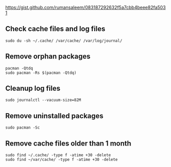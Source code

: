 https://gist.github.com/rumansaleem/083187292632f5a7cbb4beee82fa5031  

## Check cache files and log files
`sudo du -sh ~/.cache/ /var/cache/ /var/log/journal/`

## Remove orphan packages
```
pacman -Qtdq
sudo pacman -Rs $(pacman -Qtdq)
```

## Cleanup log files
`sudo journalctl --vacuum-size=82M`

## Remove uninstalled packages
`sudo pacman -Sc`

## Remove cache files older than 1 month
```
sudo find ~/.cache/ -type f -atime +30 -delete
sudo find ~/var/cache/ -type f -atime +30 -delete
```
